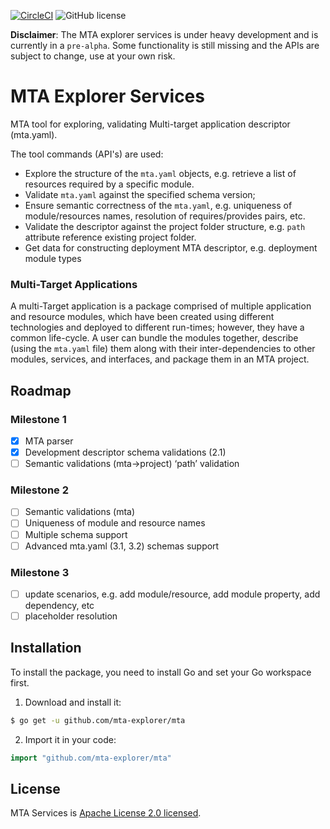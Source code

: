 [![CircleCI](https://circleci.com/gh/SAP/cloud-mta-build-tool.svg?style=svg&circle-token=ecedd1dce3592adcd72ee4c61481972c32dcfad7)](https://circleci.com/gh/SAP/cloud-mta-build-tool)
![GitHub license](https://img.shields.io/badge/license-Apache_2.0-blue.svg)


<b>Disclaimer</b>: The MTA explorer services is under heavy development and is currently in a `pre-alpha`.
                   Some functionality is still missing and the APIs are subject to change, use at your own risk.
                   
# MTA Explorer Services

MTA tool for exploring, validating Multi-target application descriptor (mta.yaml).

The tool commands (API's) are used:

   - Explore the structure of the `mta.yaml` objects, e.g. retrieve a list of resources required by a specific module.
   - Validate `mta.yaml` against the specified schema version;
   - Ensure semantic correctness of the `mta.yaml`, e.g. uniqueness of module/resources names, resolution of requires/provides pairs, etc.
   - Validate the descriptor against the project folder structure, e.g. `path` attribute reference existing project folder.
   - Get data for constructing deployment MTA descriptor, e.g. deployment module types
   

### Multi-Target Applications

A multi-Target application is a package comprised of multiple application and resource modules, 
which have been created using different technologies and deployed to different run-times; however, they have a common life-cycle. 
A user can bundle the modules together, describe (using the `mta.yaml` file) them along with their inter-dependencies to other modules, 
services, and interfaces, and package them in an MTA project.
 
## Roadmap 

### Milestone 1 
 
 - [x] MTA parser 
 - [x] Development descriptor schema validations (2.1) 
 - [ ] Semantic validations (mta->project)
‘path’ validation
 
### Milestone 2
 
- [ ] Semantic validations (mta)
- [ ] Uniqueness of module and resource names
- [ ] Multiple schema support
- [ ] Advanced mta.yaml (3.1, 3.2) schemas support
 
### Milestone 3
- [ ] update scenarios, e.g. add module/resource, add module property, add dependency, etc
- [ ] placeholder resolution

## Installation

To install the package, you need to install Go and set your Go workspace first.

1. Download and install it:

```sh
$ go get -u github.com/mta-explorer/mta
```

2. Import it in your code:

```go
import "github.com/mta-explorer/mta"
```

 ## License
 
 MTA Services is [Apache License 2.0 licensed](./LICENSE).

